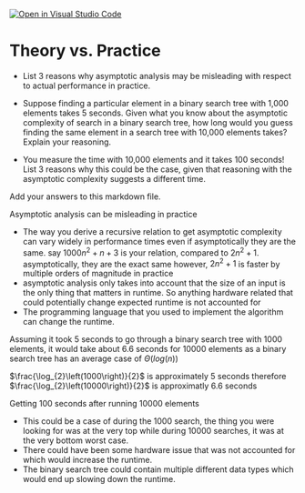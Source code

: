 [![Open in Visual Studio Code](https://classroom.github.com/assets/open-in-vscode-718a45dd9cf7e7f842a935f5ebbe5719a5e09af4491e668f4dbf3b35d5cca122.svg)](https://classroom.github.com/online_ide?assignment_repo_id=11754416&assignment_repo_type=AssignmentRepo)
# Theory vs. Practice

- List 3 reasons why asymptotic analysis may be misleading with respect to
  actual performance in practice.

- Suppose finding a particular element in a binary search tree with 1,000
  elements takes 5 seconds. Given what you know about the asymptotic complexity
  of search in a binary search tree, how long would you guess finding the same
  element in a search tree with 10,000 elements takes? Explain your reasoning.

- You measure the time with 10,000 elements and it takes 100 seconds! List 3
  reasons why this could be the case, given that reasoning with the asymptotic
  complexity suggests a different time.

Add your answers to this markdown file.

Asymptotic analysis can be misleading in practice
- The way you derive a recursive relation to get asymptotic complexity can vary widely in performance times even if asymptotically they are the same. say $1000n^2+n+3$ is your relation, compared to $2n^2+1$. asymptotically, they are the exact same however, $2n^2+1$ is faster by multiple orders of magnitude in practice
- asymptotic analysis only takes into account that the size of an input is the only thing that matters in runtime. So anything hardware related that could potentially change expected runtime is not accounted for
- The programming language that you used to implement the algorithm can change the runtime.

Assuming it took 5 seconds to go through a binary search tree with 1000 elements, it would take about 6.6 seconds for 10000 elements as a binary search tree has an average case of $\Theta(log(n))$

$\frac{\log_{2}\left(1000\right)}{2}$ is approximately 5 seconds therefore $\frac{\log_{2}\left(10000\right)}{2}$ is approximatly 6.6 seconds

Getting 100 seconds after running 10000 elements
- This could be a case of during the 1000 search, the thing you were looking for was at the very top while during 10000 searches, it was at the very bottom worst case.
- There could have been some hardware issue that was not accounted for which would increase the runtime.
- The binary search tree could contain multiple different data types which would end up slowing down the runtime.



